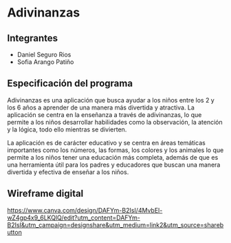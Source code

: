 # **Adivinanzas**

## **Integrantes**
* Daniel Seguro Rios
* Sofia Arango Patiño
## **Especificación del programa**
Adivinanzas es una aplicación que busca ayudar a los niños entre los 2 y los 6 años a aprender de una manera más divertida y atractiva. La aplicación se centra en la enseñanza a través de adivinanzas, lo que permite a los niños desarrollar habilidades como la observación, la atención y la lógica, todo ello mientras se divierten.

La aplicación es de carácter educativo y se centra en áreas temáticas importantes como los números, las formas, los colores y los animales lo que permite a los niños tener una educación más completa, además de que es una herramienta útil para los padres y educadores que buscan una manera divertida y efectiva de enseñar a los niños.

## **Wireframe digital**

https://www.canva.com/design/DAFYm-B2IsI/4MvbEl-wZ4gp4x9_6LKQlQ/edit?utm_content=DAFYm-B2IsI&utm_campaign=designshare&utm_medium=link2&utm_source=sharebutton
